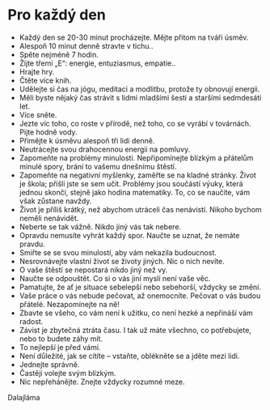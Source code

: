 # Pro každý den

* Každý den se 20-30 minut procházejte. Mějte přitom na tváři úsměv.
* Alespoň 10 minut denně stravte v tichu..
* Spěte nejméně 7 hodin.
* Žijte třemi „E“: energie, entuziasmus, empatie..
* Hrajte hry.
* Čtěte více knih.
* Udělejte si čas na jógu, meditaci a modlitbu, protože ty obnovují energii.
* Měli byste nějaký čas strávit s lidmi mladšími šesti a staršími sedmdesáti let.
* Více sněte.
* Jezte víc toho, co roste v přírodě, než toho, co se vyrábí v továrnách. Pijte hodně vody.
* Přimějte k úsměvu alespoň tři lidi denně.
* Neutrácejte svou drahocennou energii na pomluvy.
* Zapomeňte na problémy minulosti. Nepřipomínejte blízkým a přátelům minulé spory, brání to vašemu dnešnímu štěstí.
* Zapomeňte na negativní myšlenky, zaměřte se na kladné stránky. Život je škola; přišli jste se sem učit. Problémy jsou součástí výuky, která jednou skončí, stejně jako hodina matematiky. To, co se naučíte, vám však zůstane navždy.
* Život je příliš krátký, než abychom utráceli čas nenávistí. Nikoho bychom neměli nenávidět.
* Neberte se tak vážně. Nikdo jiný vás tak nebere.
* Opravdu nemusíte vyhrát každý spor. Naučte se uznat, že nemáte pravdu.
* Smiřte se se svou minulostí, aby vám nekazila budoucnost.
* Nesrovnávejte vlastní život se životy jiných. Nic o nich nevíte.
* O vaše štěstí se nepostará nikdo jiný než vy.
* Naučte se odpouštět. Co si o vás jiní myslí není vaše věc.
* Pamatujte, že ať je situace sebelepší nebo sebehorší, vždycky se změní.
* Vaše práce o vás nebude pečovat, až onemocníte. Pečovat o vás budou přátelé. Nezapomínejte na ně!
* Zbavte se všeho, co vám není k užitku, co není hezké a nepřináší vám radost.
* Závist je zbytečná ztráta času. I tak už máte všechno, co potřebujete, nebo to budete záhy mít.
* To nejlepší je před vámi.
* Není důležité, jak se cítíte – vstaňte, oblékněte se a jděte mezi lidi.
* Jednejte správně.
* Častěji volejte svým blízkým.
* Nic nepřehánějte. Znejte vždycky rozumné meze.

Dalajláma
